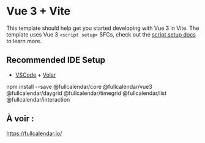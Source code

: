 # Vue 3 + Vite

This template should help get you started developing with Vue 3 in Vite. The template uses Vue 3 `<script setup>` SFCs, check out the [script setup docs](https://v3.vuejs.org/api/sfc-script-setup.html#sfc-script-setup) to learn more.

## Recommended IDE Setup

- [VSCode](https://code.visualstudio.com/) + [Volar](https://marketplace.visualstudio.com/items?itemName=johnsoncodehk.volar)


npm install --save @fullcalendar/core @fullcalendar/vue3 @fullcalendar/daygrid @fullcalendar/timegrid @fullcalendar/list @fullcalendar/interaction

## À voir :

https://fullcalendar.io/
